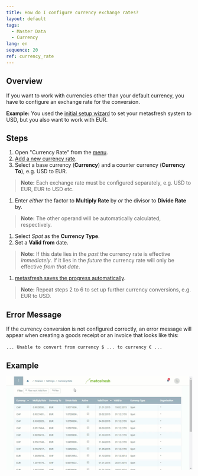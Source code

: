 ```yaml
---
title: How do I configure currency exchange rates?
layout: default
tags:
  - Master Data
  - Currency
lang: en
sequence: 20
ref: currency_rate
---
```


## Overview
If you want to work with currencies other than your default currency, you have to configure an exchange rate for the conversion.

**Example:** You used the [initial setup wizard](InitialSetupWizard) to set your metasfresh system to USD, but you also want to work with EUR.

## Steps
1. Open "Currency Rate" from the [menu](Menu).
1. [Add a new currency rate](New_Record_Window).
1. Select a base currency (**Currency**) and a counter currency (**Currency To**), e.g. USD to EUR.
 >**Note:** Each exchange rate must be configured separately, e.g. USD to EUR, EUR to USD etc.

1. Enter *either* the factor to **Multiply Rate** by *or* the divisor to **Divide Rate** by.
 >**Note:** The other operand will be automatically calculated, respectively.

1. Select *Spot* as the **Currency Type**.
1. Set a **Valid from** date.
 >**Note:** If this date lies in the *past* the currency rate is effective *immediately*. If it lies in the *future* the currency rate will only be effective *from that date*.

1. [metasfresh saves the progress automatically](Saveindicator).
 >**Note:** Repeat steps 2 to 6 to set up further currency conversions, e.g. EUR to USD.

## Error Message
If the currency conversion is not configured correctly, an error message will appear when creating a goods receipt or an invoice that looks like this:

`... Unable to convert from currency $ ... to currency € ...`

## Example
![](assets/Currency_Rate_walkthrough.gif)
